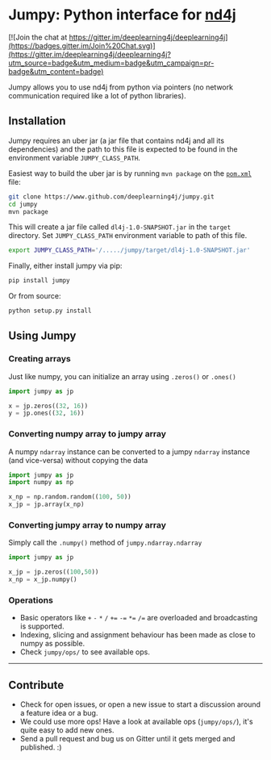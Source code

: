 Jumpy: Python interface for [nd4j](https://nd4j.org)
===========================================

[![Join the chat at https://gitter.im/deeplearning4j/deeplearning4j](https://badges.gitter.im/Join%20Chat.svg)](https://gitter.im/deeplearning4j/deeplearning4j?utm_source=badge&utm_medium=badge&utm_campaign=pr-badge&utm_content=badge)

Jumpy allows you to use nd4j from python via pointers (no network communication required like a lot of python libraries).

## Installation

Jumpy requires an uber jar (a jar file that contains nd4j and all its dependencies) and the path to this file is expected to be found in the environment variable `JUMPY_CLASS_PATH`.

Easiest way to build the uber jar is by running `mvn package` on the [`pom.xml`](/pom.xml) file:

```bash 
git clone https://www.github.com/deeplearning4j/jumpy.git
cd jumpy
mvn package
```

This will create a jar file called `dl4j-1.0-SNAPSHOT.jar` in the `target` directory. Set `JUMPY_CLASS_PATH` environment variable to path of this file.

```bash
export JUMPY_CLASS_PATH='/...../jumpy/target/dl4j-1.0-SNAPSHOT.jar'
```

Finally, either install jumpy via pip:

```bash
pip install jumpy
```

Or from source:

```bash
python setup.py install
```

## Using Jumpy

### Creating arrays

Just like numpy, you can initialize an array using `.zeros()` or `.ones()`

```python
import jumpy as jp

x = jp.zeros((32, 16))
y = jp.ones((32, 16))
```

### Converting numpy array to jumpy array

A numpy `ndarray` instance can be converted to a jumpy `ndarray` instance (and vice-versa) without copying the data

```python
import jumpy as jp
import numpy as np

x_np = np.random.random((100, 50))
x_jp = jp.array(x_np)
```

### Converting jumpy array to numpy array

Simply call the `.numpy()` method of `jumpy.ndarray.ndarray`

```python
import jumpy as jp

x_jp = jp.zeros((100,50))
x_np = x_jp.numpy()
```

### Operations

* Basic operators like `+` `-` `*` `/` `+=` `-=` `*=` `/=` are overloaded and broadcasting is supported.
* Indexing, slicing and assignment behaviour has been made as close to numpy as possible.
* Check `jumpy/ops/` to see available ops.

---
## Contribute

* Check for open issues, or open a new issue to start a discussion around a feature idea or a bug.
* We could use more ops! Have a look at available ops (`jumpy/ops/`), it's quite easy to add new ones.
* Send a pull request and bug us on Gitter until it gets merged and published. :)
